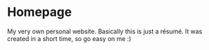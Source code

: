 # Homepage
My very own personal website. Basically this is just a résumé.
It was created in a short time, so go easy on me :)


